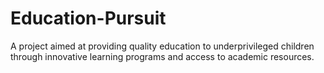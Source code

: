 # Education-Pursuit
A project aimed at providing quality education to underprivileged children through innovative learning programs and access to academic resources.
